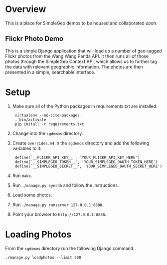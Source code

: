 # Overview

This is a place for SimpleGeo demos to be housed and collaborated upon.

## Flickr Photo Demo
This is a simple Django application that will load up a number of geo-tagged Flickr photos from the Wang Wang Panda API. It then runs all of those photos through the SimpleGeo Context API, which allows us to further tag the data with relevant geographic information. The photos are then presented in a simple, searchable interface.

# Setup

1. Make sure all of the Python packages in requirements.txt are installed.

        virtualenv --no-site-packages .
        . bin/activate
        pip install -r requirements.txt

2. Change into the `sgdemos` directory.
3. Create `overrides.m4` in the `sgdemos` directory and add the following variables to it:

        define(`__FLICKR_API_KEY__', `YOUR_FLICKR_API_KEY_HERE')
        define(`__SIMPLEGEO_TOKEN__', `YOUR_SIMPLEGEO_OAUTH_TOKEN_HERE')
        define(`__SIMPLEGEO_SECRET__', `YOUR_SIMPLEGEO_OAUTH_SECRET_HERE')

4. Run `make`.
5. Run `./manage.py syncdb` and follow the instructions.
6. Load some photos.
7. Run `./manage.py runserver 127.0.0.1:8888`.
8. Point your browser to `http://127.0.0.1:8888`.

# Loading Photos

From the `sgdemos` directory run the following Django command:

    ./manage.py loadphotos --limit 500
